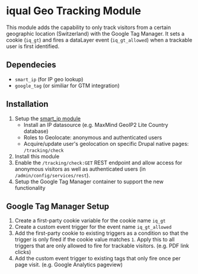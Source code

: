 # iqual Geo Tracking Module

This module adds the capability to only track visitors from a certain geographic location (Switzerland) with the Google Tag Manager. It sets a cookie (`iq_gt`) and fires a dataLayer event (`iq_gt_allowed`) when a trackable user is first identified.

## Dependecies

* `smart_ip` (for IP geo lookup)
* `google_tag` (or similiar for GTM integration)

## Installation

1. Setup the [smart_ip module](https://www.drupal.org/project/smart_ip)
   * Install an IP datasource (e.g. MaxMind GeoIP2 Lite Country database)
   * Roles to Geolocate: anonymous and authenticated users
   * Acquire/update user's geolocation on specific Drupal native pages: `/tracking/check`
2. Install this module
3. Enable the `/tracking/check:GET` REST endpoint and allow access for anonymous visitors as well as authenticated users (in `/admin/config/services/rest`).
4. Setup the Google Tag Manager container to support the new functionality

## Google Tag Manager Setup

1. Create a first-party cookie variable for the cookie name `iq_gt`
2. Create a custom event trigger for the event name `iq_gt_allowed`
3. Add the first-party cookie to existing triggers as a condition so that the trigger is only fired if the cookie value matches `1`. Apply this to all triggers that are only allowed to fire for trackable visitors. (e.g. PDF link clicks)
3. Add the custom event trigger to existing tags that only fire once per page visit. (e.g. Google Analytics pageview)
